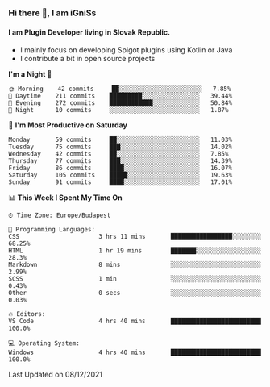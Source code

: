 ### Hi there 👋, I am iGniSs

#### I am Plugin Developer living in Slovak Republic.
- I mainly focus on developing Spigot plugins using Kotlin or Java
- I contribute a bit in open source projects

<!--START_SECTION:waka-->
**I'm a Night 🦉** 

```text
🌞 Morning    42 commits     ██░░░░░░░░░░░░░░░░░░░░░░░   7.85% 
🌆 Daytime    211 commits    █████████░░░░░░░░░░░░░░░░   39.44% 
🌃 Evening    272 commits    ████████████░░░░░░░░░░░░░   50.84% 
🌙 Night      10 commits     ░░░░░░░░░░░░░░░░░░░░░░░░░   1.87%

```
📅 **I'm Most Productive on Saturday** 

```text
Monday       59 commits     ██░░░░░░░░░░░░░░░░░░░░░░░   11.03% 
Tuesday      75 commits     ███░░░░░░░░░░░░░░░░░░░░░░   14.02% 
Wednesday    42 commits     ██░░░░░░░░░░░░░░░░░░░░░░░   7.85% 
Thursday     77 commits     ███░░░░░░░░░░░░░░░░░░░░░░   14.39% 
Friday       86 commits     ████░░░░░░░░░░░░░░░░░░░░░   16.07% 
Saturday     105 commits    █████░░░░░░░░░░░░░░░░░░░░   19.63% 
Sunday       91 commits     ████░░░░░░░░░░░░░░░░░░░░░   17.01%

```


📊 **This Week I Spent My Time On** 

```text
⌚︎ Time Zone: Europe/Budapest

💬 Programming Languages: 
CSS                      3 hrs 11 mins       █████████████████░░░░░░░░   68.25% 
HTML                     1 hr 19 mins        ███████░░░░░░░░░░░░░░░░░░   28.3% 
Markdown                 8 mins              ░░░░░░░░░░░░░░░░░░░░░░░░░   2.99% 
SCSS                     1 min               ░░░░░░░░░░░░░░░░░░░░░░░░░   0.43% 
Other                    0 secs              ░░░░░░░░░░░░░░░░░░░░░░░░░   0.03%

🔥 Editors: 
VS Code                  4 hrs 40 mins       █████████████████████████   100.0%

💻 Operating System: 
Windows                  4 hrs 40 mins       █████████████████████████   100.0%

```


 Last Updated on 08/12/2021
<!--END_SECTION:waka-->